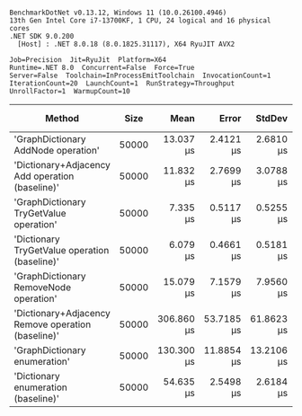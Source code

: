 ```

BenchmarkDotNet v0.13.12, Windows 11 (10.0.26100.4946)
13th Gen Intel Core i7-13700KF, 1 CPU, 24 logical and 16 physical cores
.NET SDK 9.0.200
  [Host] : .NET 8.0.18 (8.0.1825.31117), X64 RyuJIT AVX2

Job=Precision  Jit=RyuJit  Platform=X64  
Runtime=.NET 8.0  Concurrent=False  Force=True  
Server=False  Toolchain=InProcessEmitToolchain  InvocationCount=1  
IterationCount=20  LaunchCount=1  RunStrategy=Throughput  
UnrollFactor=1  WarmupCount=10  

```
| Method                                             | Size  | Mean       | Error      | StdDev     | Median     | Min        | Max        | Ratio | RatioSD | Allocated | Alloc Ratio |
|--------------------------------------------------- |------ |-----------:|-----------:|-----------:|-----------:|-----------:|-----------:|------:|--------:|----------:|------------:|
| &#39;GraphDictionary AddNode operation&#39;                | 50000 |  13.037 μs |  2.4121 μs |  2.6810 μs |  12.600 μs |   9.000 μs |  18.800 μs |  1.20 |    0.46 |     128 B |        0.12 |
| &#39;Dictionary+Adjacency Add operation (baseline)&#39;    | 50000 |  11.832 μs |  2.7699 μs |  3.0788 μs |  13.000 μs |   6.700 μs |  19.100 μs |  1.00 |    0.00 |    1096 B |        1.00 |
| &#39;GraphDictionary TryGetValue operation&#39;            | 50000 |   7.335 μs |  0.5117 μs |  0.5255 μs |   7.400 μs |   6.500 μs |   8.300 μs |  0.62 |    0.16 |    1096 B |        1.00 |
| &#39;Dictionary TryGetValue operation (baseline)&#39;      | 50000 |   6.079 μs |  0.4661 μs |  0.5181 μs |   6.000 μs |   5.300 μs |   7.100 μs |  0.55 |    0.15 |     424 B |        0.39 |
| &#39;GraphDictionary RemoveNode operation&#39;             | 50000 |  15.079 μs |  7.1579 μs |  7.9560 μs |  13.300 μs |   6.600 μs |  33.200 μs |  1.32 |    0.70 |     424 B |        0.39 |
| &#39;Dictionary+Adjacency Remove operation (baseline)&#39; | 50000 | 306.860 μs | 53.7185 μs | 61.8623 μs | 282.750 μs | 226.600 μs | 419.700 μs | 27.68 |   10.05 |    1384 B |        1.26 |
| &#39;GraphDictionary enumeration&#39;                      | 50000 | 130.300 μs | 11.8854 μs | 13.2106 μs | 124.200 μs | 116.700 μs | 157.800 μs | 11.73 |    3.21 |    1072 B |        0.98 |
| &#39;Dictionary enumeration (baseline)&#39;                | 50000 |  54.635 μs |  2.5498 μs |  2.6184 μs |  54.000 μs |  52.200 μs |  62.000 μs |  4.61 |    0.98 |    1024 B |        0.93 |
